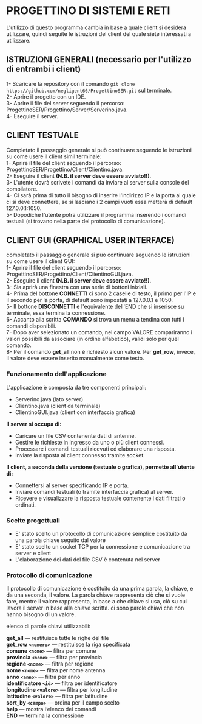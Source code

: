 # PROGETTINO DI SISTEMI E RETI

L'utilizzo di questo programma cambia in base a quale client si desidera utilizzare, quindi seguite le istruzioni del client del quale siete interessati a utilizzare.

## ISTRUZIONI GENERALI (necessario per l'utilizzo di entrambi i client)

1- Scaricare la repository con il comando `git clone https://github.com/negligent66/ProgettinoSER.git` sul terminale.  
2- Aprire il progetto con un IDE.  
3- Aprire il file del server seguendo il percorso: ProgettinoSER/Progettino/Server/Serverino.java.  
4- Eseguire il server.  

## CLIENT TESTUALE

Completato il passaggio generale si può continuare seguendo le istruzioni su come usere il client simil terminale:  
1- Aprire il file del client seguendo il percorso: ProgettinoSER/Progettino/Client/Clientino.java.  
2- Eseguire il client **(N.B. il server deve essere avviato!!)**.  
3- L'utente dovrà scrivete i comandi da inviare al server sulla console del compilatore.  
4- Ci sarà prima di tutto il bisogno di inserire l'indirizzo IP e la porta al quale ci si deve connettere, se si lasciano i 2 campi vuoti essa metterà di default 127.0.0.1:1050.  
5- Dopodichè l'utente potra utilizzare il programma inserendo i comandi testuali (si trovano nella parte del protocollo di comunicazione).

## CLIENT GUI (GRAPHICAL USER INTERFACE)

completato il passaggio generale si può continuare seguendo le istruzioni su come usere il client GUI:  
1- Aprire il file del client seguendo il percorso: ProgettinoSER/Progettino/Client/ClientinoGUI.java.  
2- Eseguire il client **(N.B. il server deve essere avviato!!)**.  
3- Sia aprirà una finestra con una serie di bottoni iniziali.  
4- Prima del bottone **CONNETTI** ci sono 2 caselle di testo, il primo per l'IP e il secondo per la porta, di default sono impostati a 127.0.0.1 e 1050.  
5- Il bottone **DISCONNETTI** è l'equivalente dell'END che si inserisce su terminale, essa termina la connessione.  
6- Accanto alla scritta **COMANDO**  si trova un menu a tendina con tutti i comandi disponibili.  
7- Dopo aver selezionato un comando, nel campo VALORE compariranno i valori possibili da associare (in ordine alfabetico), validi solo per quel comando.  
8- Per il comando **get_all** non è richiesto alcun valore. Per **get_row**, invece, il valore deve essere inserito manualmente come testo.  

### Funzionamento dell'applicazione
L'applicazione è composta da tre componenti principali:  

- Serverino.java (lato server)  
- Clientino.java (client da terminale)  
- ClientinoGUI.java (client con interfaccia grafica)  

**Il server si occupa di:**  

- Caricare un file CSV contenente dati di antenne.  
- Gestire le richieste in ingresso da uno o più client connessi.  
- Processare i comandi testuali ricevuti ed elaborare una risposta.  
- Inviare la risposta al client connesso tramite socket.  

**Il client, a seconda della versione (testuale o grafica), permette all'utente di:** 

- Connettersi al server specificando IP e porta.  
- Inviare comandi testuali (o tramite interfaccia grafica) al server.  
- Ricevere e visualizzare la risposta testuale contenente i dati filtrati o ordinati.

### Scelte progettuali

- E' stato scelto un protocollo di comunicazione semplice costituito da una parola chiave seguito dal valore
- E' stato scelto un socket TCP per la connessione e comunicazione tra server e client  
- L'elaborazione dei dati del file CSV è contenuta nel server

### Protocollo di comunicazione

Il protocollo di comunicazione è costituito da una prima parola, la chiave, e da una seconda, il valore. La parola chiave rappresenta ciò che si vuole fare, mentre il valore rappresenta, in base a che chiave si usa, ciò su cui lavora il server in base alla chiave scritta. ci sono parole chiavi che non hanno bisogno di un valore.  

elenco di parole chiavi utilizzabili:  

**get_all**                     — restituisce tutte le righe del file  
**get_row `<numero>`**           — restituisce la riga specificata  
**comune `<nome>`**              — filtra per comune  
**provincia `<nome>`**           — filtra per provincia  
**regione `<nome>`**             — filtra per regione  
**nome `<nome>`**                — filtra per nome antenna  
**anno `<anno>`**                — filtra per anno  
**identificatore `<id>`**        — filtra per identificatore  
**longitudine `<valore>`**       — filtra per longitudine  
**latitudine `<valore>`**        — filtra per latitudine  
**sort_by `<campo>`**            — ordina per il campo scelto  
**help**                       — mostra l’elenco dei comandi  
**END**                        — termina la connessione
